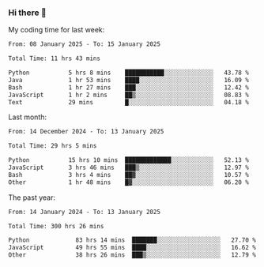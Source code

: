 ### Hi there 👋

My coding time for last week:

<!--START_SECTION:week-->

```txt
From: 08 January 2025 - To: 15 January 2025

Total Time: 11 hrs 43 mins

Python           5 hrs 8 mins    ███████████░░░░░░░░░░░░░░   43.78 %
Java             1 hr 53 mins    ████░░░░░░░░░░░░░░░░░░░░░   16.09 %
Bash             1 hr 27 mins    ███░░░░░░░░░░░░░░░░░░░░░░   12.42 %
JavaScript       1 hr 2 mins     ██▒░░░░░░░░░░░░░░░░░░░░░░   08.83 %
Text             29 mins         █░░░░░░░░░░░░░░░░░░░░░░░░   04.18 %
```

<!--END_SECTION:week-->

Last month:

<!--START_SECTION:month-->

```txt
From: 14 December 2024 - To: 13 January 2025

Total Time: 29 hrs 5 mins

Python           15 hrs 10 mins  █████████████░░░░░░░░░░░░   52.13 %
JavaScript       3 hrs 46 mins   ███▒░░░░░░░░░░░░░░░░░░░░░   12.97 %
Bash             3 hrs 4 mins    ██▓░░░░░░░░░░░░░░░░░░░░░░   10.57 %
Other            1 hr 48 mins    █▓░░░░░░░░░░░░░░░░░░░░░░░   06.20 %
```

<!--END_SECTION:month-->

The past year:

<!--START_SECTION:year-->

```txt
From: 14 January 2024 - To: 13 January 2025

Total Time: 300 hrs 26 mins

Python             83 hrs 14 mins  ███████░░░░░░░░░░░░░░░░░░   27.70 %
JavaScript         49 hrs 55 mins  ████░░░░░░░░░░░░░░░░░░░░░   16.62 %
Other              38 hrs 26 mins  ███▒░░░░░░░░░░░░░░░░░░░░░   12.79 %
```

<!--END_SECTION:year-->
